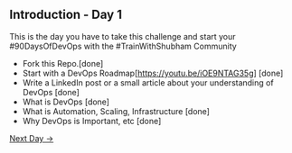 ## Introduction - Day 1

This is the day you have to take this challenge and start your #90DaysOfDevOps with the #TrainWithShubham Community

- Fork this Repo.[done]
- Start with a DevOps Roadmap[https://youtu.be/iOE9NTAG35g] [done]
- Write a LinkedIn post or a small article about your understanding of DevOps [done]
- What is DevOps [done]
- What is Automation, Scaling, Infrastructure [done]
- Why DevOps is Important, etc [done]

[Next Day →](../day02/README.md)
